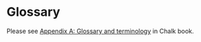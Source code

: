 # Glossary

Please see [Appendix A: Glossary and terminology](`http://rust-lang.github.io/chalk/book/glossary.html`) in Chalk book.
